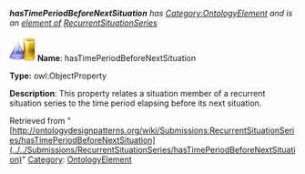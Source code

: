 ___hasTimePeriodBeforeNextSituation__ has [Category:OntologyElement](../../Category/OntologyElement "Category:OntologyElement") and is an [element of](../../Property/ElementOf "Property:ElementOf") [RecurrentSituationSeries](../../Submissions/RecurrentSituationSeries "Submissions:RecurrentSituationSeries")_


  




[![ObjectProperty](../../images/thumb/c/c3/ObjectProperty.gif/45px-ObjectProperty.gif)](../../Image/ObjectProperty.gif "ObjectProperty")
__Name__: hasTimePeriodBeforeNextSituation 


__Type:__ owl:ObjectProperty 


__Description__: This property relates a situation member of a recurrent situation series to the time period elapsing before its next situation. 





Retrieved from "[http://ontologydesignpatterns.org/wiki/Submissions:RecurrentSituationSeries/hasTimePeriodBeforeNextSituation](../../Submissions/RecurrentSituationSeries/hasTimePeriodBeforeNextSituation)"
 [Category](http://ontologydesignpatterns.org/wiki/Special:Categories "Special:Categories"): [OntologyElement](../../Category/OntologyElement "Category:OntologyElement")